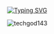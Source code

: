 [![Typing SVG](https://readme-typing-svg.demolab.com?font=Fira+Code&weight=700&pause=1000&random=false&width=435&lines=HEY+THERE+WELCOME+TO+MY+PROFILE)](https://git.io/typing-svg)



<p align="left"> <img src="https://komarev.com/ghpvc/?username=techgod143&label=Profile%20views&color=0e75b6&style=flat" alt="techgod143" /> </p>

